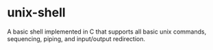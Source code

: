# unix-shell
A basic shell implemented in C that supports all basic unix commands, sequencing, piping, and input/output redirection.
